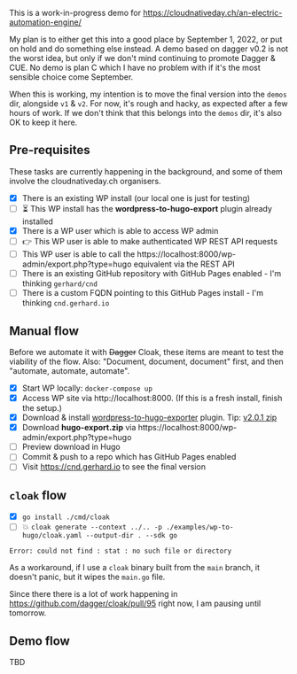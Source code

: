 This is a work-in-progress demo for https://cloudnativeday.ch/an-electric-automation-engine/

My plan is to either get this into a good place by September 1, 2022, or put on hold and do something else instead.
A demo based on dagger v0.2 is not the worst idea, but only if we don't mind continuing to promote Dagger & CUE.
No demo is plan C which I have no problem with if it's the most sensible choice come September.

When this is working, my intention is to move the final version into the `demos` dir, alongside `v1` & `v2`.
For now, it's rough and hacky, as expected after a few hours of work.
If we don't think that this belongs into the `demos` dir, it's also OK to keep it here.

## Pre-requisites

These tasks are currently happening in the background, and some of them involve the cloudnativeday.ch organisers.

- [x] There is an existing WP install (our local one is just for testing)
- [ ] ⏳ This WP install has the **wordpress-to-hugo-export** plugin already installed
- [x] There is a WP user which is able to access WP admin
- [ ] 👉 This WP user is able to make authenticated WP REST API requests
- [ ] This WP user is able to call the https://localhost:8000/wp-admin/export.php?type=hugo equivalent via the REST API
- [ ] There is an existing GitHub repository with GitHub Pages enabled - I'm thinking `gerhard/cnd`
- [ ] There is a custom FQDN pointing to this GitHub Pages install - I'm thinking `cnd.gerhard.io`

## Manual flow

Before we automate it with ~~Dagger~~ Cloak, these items are meant to test the viability of the flow.
Also: "Document, document, document" first, and then "automate, automate, automate".

- [x] Start WP locally: `docker-compose up`
- [x] Access WP site via http://localhost:8000. (If this is a fresh install, finish the setup.)
- [x] Download & install [wordpress-to-hugo-exporter](https://github.com/SchumacherFM/wordpress-to-hugo-exporter) plugin. Tip: [v2.0.1 zip](https://github.com/SchumacherFM/wordpress-to-hugo-exporter/archive/refs/tags/v2.0.1.zip)
- [x] Download **hugo-export.zip** via https://localhost:8000/wp-admin/export.php?type=hugo
- [ ] Preview download in Hugo
- [ ] Commit & push to a repo which has GitHub Pages enabled
- [ ] Visit https://cnd.gerhard.io to see the final version

## `cloak` flow

- [x] `go install ./cmd/cloak`
- [ ] 💥 `cloak generate --context ../.. -p ./examples/wp-to-hugo/cloak.yaml --output-dir . --sdk go`
```
Error: could not find : stat : no such file or directory
```

As a workaround, if I use a `cloak` binary built from the `main` branch, it doesn't panic, but it wipes the `main.go` file.

Since there there is a lot of work happening in https://github.com/dagger/cloak/pull/95 right now, I am pausing until tomorrow.

## Demo flow

TBD
